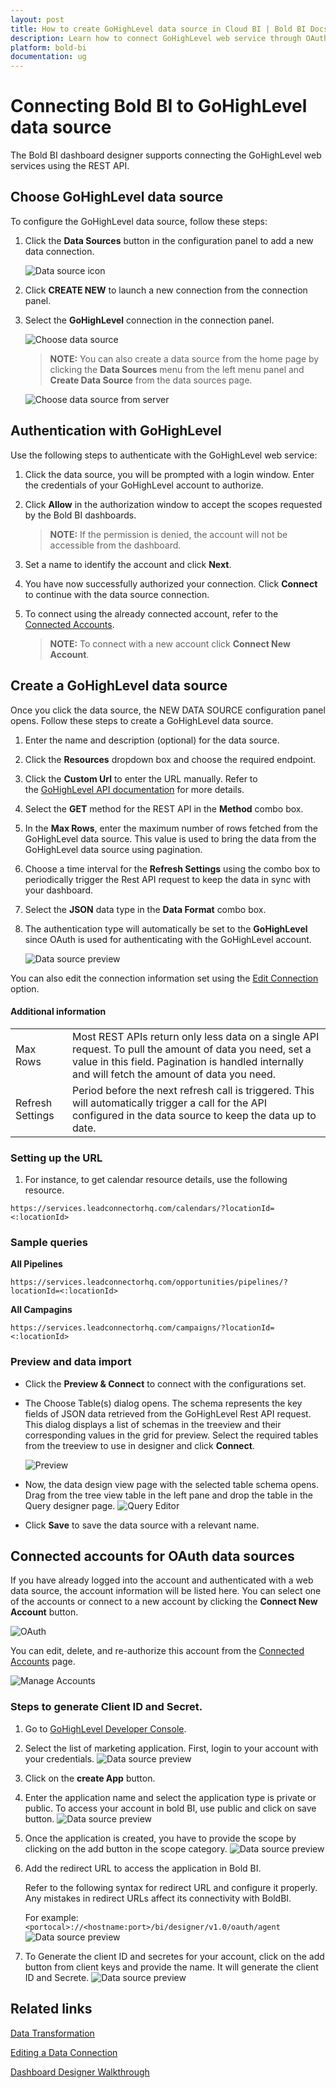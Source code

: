 ```yaml
---
layout: post
title: How to create GoHighLevel data source in Cloud BI | Bold BI Docs
description: Learn how to connect GoHighLevel web service through OAuth-based authentication and create data source with Bold BI Cloud application.
platform: bold-bi
documentation: ug
---
```


# Connecting Bold BI to GoHighLevel  data source
The Bold BI dashboard designer supports connecting the GoHighLevel web services using the REST API. 

## Choose GoHighLevel data source
To configure the GoHighLevel data source, follow these steps:
1. Click the **Data Sources** button in the configuration panel to add a new data connection.

   ![Data source icon](/static/assets/working-with-datasource/data-connectors/images/common/DataSourcesIcon.png)

2. Click **CREATE NEW** to launch a new connection from the connection panel.
3. Select the **GoHighLevel** connection in the connection panel.

   ![Choose data source](/static/assets/working-with-datasource/data-connectors/images/GoHighLevel/datasource.png)
   
   > **NOTE:**  You can also create a data source from the home page by clicking the **Data Sources** menu from the left menu panel and **Create Data Source** from the data sources page.

   ![Choose data source from server](/static/assets/working-with-datasource/data-connectors/images/GoHighLevel/designer.png)
   
## Authentication with GoHighLevel
Use the following steps to authenticate with the GoHighLevel web service:

1. Click the data source, you will be prompted with a login window. Enter the credentials of your GoHighLevel account to authorize.
2. Click **Allow** in the authorization window to accept the scopes requested by the Bold BI dashboards. 
   > **NOTE:**  If the permission is denied, the account will not be accessible from the dashboard.
3. Set a name to identify the account and click **Next**. 
4. You have now successfully authorized your connection. Click **Connect** to continue with the data source connection.
5. To connect using the already connected account, refer to the [Connected Accounts](/working-with-data-source/data-connectors/gohighlevel/#connected-accounts-for-oauth-data-sources). 

     > **NOTE:**  To connect with a new account click **Connect New Account**.

## Create a GoHighLevel data source
Once you click the data source, the NEW DATA SOURCE configuration panel opens. Follow these steps to create a GoHighLevel data source.
1. Enter the name and description (optional) for the data source.
2. Click the **Resources** dropdown box and choose the required endpoint.
4. Click the **Custom Url** to enter the URL manually. Refer to the [GoHighLevel API documentation](https://highlevel.stoplight.io/docs/integrations) for more details.
5. Select the **GET** method for the REST API in the **Method** combo box.
6. In the **Max Rows**, enter the maximum number of rows fetched from the GoHighLevel data source. This value is used to bring the data from the GoHighLevel data source using pagination.
7. Choose a time interval for the **Refresh Settings** using the combo box to periodically trigger the Rest API request to keep the data in sync with your dashboard. 
8. Select the **JSON** data type in the **Data Format** combo box.
 
9. The authentication type will automatically be set to the **GoHighLevel** since OAuth is used for authenticating with the GoHighLevel account.

    ![Data source preview](/static/assets/working-with-datasource/data-connectors/images/GoHighLevel/connect.png)

You can also edit the connection information set using the [Edit Connection](/working-with-data-source/editing-a-data-connection/) option.


#### Additional information
<table width="600">
<tr>
<td>
Max Rows
</td>
<td>
Most REST APIs return only less data on a single API request. To pull the amount of data you need, set a value in this field.
Pagination is handled internally and will fetch the amount of data you need.
</td>
</tr>
<tr>
<td>
Refresh Settings
</td>
<td>
Period before the next refresh call is triggered. This will automatically trigger a call for the API configured in the data source to keep the data up to date.
</td>
</tr>
</table>

### Setting up the URL

1. For instance, to get calendar resource details, use the following resource.

`https://services.leadconnectorhq.com/calendars/?locationId=<:locationId>`

### Sample queries

**All Pipelines**

`https://services.leadconnectorhq.com/opportunities/pipelines/?locationId=<:locationId>`

**All Campagins**

`https://services.leadconnectorhq.com/campaigns/?locationId=<:locationId>`


### Preview and data import
* Click the **Preview & Connect** to connect with the configurations set.
* The Choose Table(s) dialog opens. The schema represents the key fields of JSON data retrieved from the GoHighLevel Rest API request. This dialog displays a list of schemas in the treeview and their corresponding values in the grid for preview. Select the required tables from the treeview to use in designer and click **Connect**.

   ![Preview](/static/assets/working-with-datasource/data-connectors/images/common/Preview.png)

* Now, the data design view page with the selected table schema opens. Drag from the tree view table in the left pane and drop the table in the Query designer page.
   ![Query Editor](/static/assets/working-with-datasource/data-connectors/images/common/QueryEditor.png)

* Click **Save** to save the data source with a relevant name.

## Connected accounts for OAuth data sources
If you have already logged into the account and authenticated with a web data source, the account information will be listed here. You can select one of the accounts or connect to a new account by clicking the **Connect New Account** button.

   ![OAuth](/static/assets/working-with-datasource/data-connectors/images/GoHighLevel/authenticate.png)

You can edit, delete, and re-authorize this account from the [Connected Accounts](/working-with-data-source/working-with-connected-accounts/) page.

   ![Manage Accounts](/static/assets/working-with-datasource/data-connectors/images/GoHighLevel/ManageDS.png)

### Steps to generate Client ID and Secret.

1. Go to [GoHighLevel Developer Console](https://marketplace.gohighlevel.com).
2. Select the list of marketing application. First, login to your account with your credentials.
![Data source preview](/static/assets/working-with-datasource/data-connectors/images/GoHighLevel/apps.png)
3. Click on the **create App** button.
4. Enter the application name and select the application type is private or public. To access your account in bold BI, use public and click on save button.
![Data source preview](/static/assets/working-with-datasource/data-connectors/images/GoHighLevel/createapp.png)
5. Once the application is created, you have to provide the scope by clicking on the add button in the scope category.
![Data source preview](/static/assets/working-with-datasource/data-connectors/images/GoHighLevel/scope.png)
6. Add the redirect URL to access the application in Bold BI.

   Refer to the following syntax for redirect URL and configure it properly. Any mistakes in redirect URLs affect its connectivity with BoldBI.

    For example:`<portocal>://<hostname:port>/bi/designer/v1.0/oauth/agent`
![Data source preview](/static/assets/working-with-datasource/data-connectors/images/GoHighLevel/redirect.png)
7. To Generate the client ID and secretes for your account, click on the add button from client keys and provide the name. It will generate the client ID and Secrete.
![Data source preview](/static/assets/working-with-datasource/data-connectors/images/GoHighLevel/credential.png)

## Related links
[Data Transformation](/working-with-data-source/transforming-data/joining-table/)

[Editing a Data Connection](/working-with-data-source/editing-a-data-connection/)   

[Dashboard Designer Walkthrough](/getting-started/creating-dashboard/)